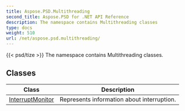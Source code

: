 ```yaml
---
title: Aspose.PSD.Multithreading
second_title: Aspose.PSD for .NET API Reference
description: The namespace contains Multithreading classes
type: docs
weight: 510
url: /net/aspose.psd.multithreading/
---
```

{{< psd/tize >}}
The namespace contains Multithreading classes.

## Classes

| Class | Description |
| --- | --- |
| [InterruptMonitor](./interruptmonitor/) | Represents information about interruption. |


